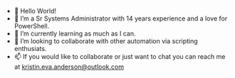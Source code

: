 - 👋 Hello World!
- 👀 I’m a Sr Systems Administrator with 14 years experience and a love for PowerShell.
- 🌱 I’m currently learning as much as I can.
- 💞️ I’m looking to collaborate with other automation via scripting enthusiats.
- 📫 If you would like to collaborate or just want to chat you can reach me at kristin.eva.anderson@outlook.com

<!---
kskyye/kskyye is a ✨ special ✨ repository because its `README.md` (this file) appears on your GitHub profile.
You can click the Preview link to take a look at your changes.
--->
